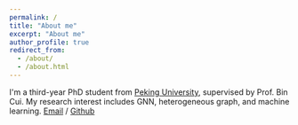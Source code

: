 ```yaml
---
permalink: /
title: "About me"
excerpt: "About me"
author_profile: true
redirect_from: 
  - /about/
  - /about.html
---
```

I'm a third-year PhD student from [Peking University](https://www.pku.edu.cn/), supervised by Prof. Bin Cui. My research interest includes GNN, heterogeneous graph, and machine learning.
[Email](liangyx@stu.pku.edu.cn) / [Github](https://github.com/GooLiang) 
